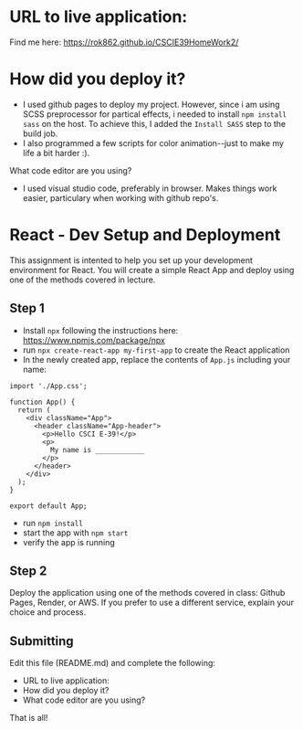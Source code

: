 # URL to live application:
Find me here: https://rok862.github.io/CSCIE39HomeWork2/

# How did you deploy it?
- I used github pages to deploy my project. However, since i am using SCSS preprocessor for partical effects, i needed to install `npm install sass` on the host. To achieve this, I added the `Install SASS` step to the build job.
- I also programmed a few scripts for color animation--just to make my life a bit harder :).

What code editor are you using?
- I used visual studio code, preferably in browser. Makes things work easier, particulary when working with github repo's.

# React - Dev Setup and Deployment

This assignment is intented to help you set up your development environment for React. You will create a simple React App and deploy using one of the methods covered in lecture.

## Step 1
- Install `npx` following the instructions here: https://www.npmjs.com/package/npx
- run `npx create-react-app my-first-app` to create the React application
- In the newly created app, replace the contents of `App.js` including your name:

```
import './App.css';

function App() {
  return (
    <div className="App">
      <header className="App-header">
        <p>Hello CSCI E-39!</p>
        <p>
          My name is ____________
        </p>
      </header>
    </div>
  );
}

export default App;
```

- run `npm install`
- start the app with `npm start`
- verify the app is running

## Step 2
Deploy the application using one of the methods covered in class: Github Pages, Render, or AWS. If you prefer to use a different service, explain your choice and process.

## Submitting
Edit this file (README.md) and complete the following:

- URL to live application: 
- How did you deploy it?
- What code editor are you using?

That is all!
